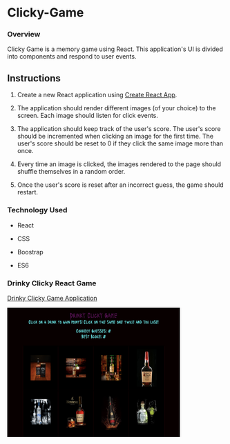 # Clicky-Game

### Overview

Clicky Game is a memory game using React. This application's UI is divided into components and respond to user events.

## Instructions

1. Create a new React application using [Create React App](https://github.com/facebookincubator/create-react-app).

2. The application should render different images (of your choice) to the screen. Each image should listen for click events.

3. The application should keep track of the user's score. The user's score should be incremented when clicking an image for the first time. The user's score should be reset to 0 if they click the same image more than once.

4. Every time an image is clicked, the images rendered to the page should shuffle themselves in a random order.

5. Once the user's score is reset after an incorrect guess, the game should restart.


### Technology Used

* React

* CSS 

* Boostrap 

* ES6

### Drinky Clicky React Game

<a href="https://protected-meadow-77050.herokuapp.com/">Drinky Clicky Game Application</a>

<img width="400" height="300" src="https://github.com/JohannaCasimirMahoney/Clicky-Game/blob/master/Screen%20Shot%202019-07-27%20at%2012.21.13%20PM.png">
